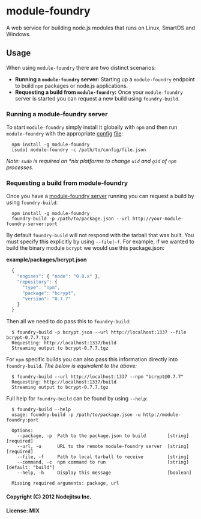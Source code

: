 # module-foundry

A web service for building node.js modules that runs on Linux, SmartOS and Windows.

## Usage

When using `module-foundry` there are two distinct scenarios:

* **Running a `module-foundry` server:** Starting up a `module-foundry` endpoint to build `npm` packages or node.js applications.
* **Requesting a build from `module-foundry`:** Once your `module-foundry` server is started you can request a new build using `foundry-build`.

### Running a module-foundry server

To start `module-foundry` simply install it globally with `npm` and then run `module-foundry` with the appropriate [config](/docs/config.md) [file](/config/config.sample.json):

```
  npm install -g module-foundry
  [sudo] module-foundry -c /path/to/config/file.json
```

_Note: `sudo` is required on *nix platforms to change `uid` and `gid` of `npm` processes._

### Requesting a build from module-foundry

Once you have a [module-foundry server](#running-a-module-foundry-server) running you can request a build by using `foundry-build`:

```
  npm install -g module-foundry
  foundry-build -p /path/to/package.json --url http://your-module-foundry-server:port
```

By default `foundry-build` will not respond with the tarball that was built. You must specify this explicitly by using `--file|-f`. For example, if we wanted to build the binary module `bcrypt` we would use this package.json:

**example/packages/bcrypt.json**
``` js
  {
    "engines": { "node": "0.8.x" },
    "repository": {
      "type": "npm",
      "package": "bcrypt",
      "version": "0.7.7"
    }
  }
```

Then all we need to do pass this to `foundry-build`:

```
  $ foundry-build -p bcrypt.json --url http://localhost:1337 --file bcrypt-0.7.7.tgz
  Requesting: http://localhost:1337/build
  Streaming output to bcrypt-0.7.7.tgz
```

For `npm` specific builds you can also pass this information directly into `foundry-build`. _The below is equivalent to the above:_

```
  $ foundry-build --url http://localhost:1337 --npm "bcrypt@0.7.7"
  Requesting: http://localhost:1337/build
  Streaming output to bcrypt-0.7.7.tgz
```

Full help for `foundry-build` can be found by using `--help`:

```
  $ foundry-build --help
  usage: foundry-build -p /path/to/package.json -u http://module-foundry:port

  Options:
    --package, -p  Path to the package.json to build        [string]  [required]
    --url, -u      URL to the remote module-foundry server  [string]  [required]
    --file, -f     Path to local tarball to receive         [string]
    --command, -c  npm command to run                       [string]  [default: "build"]
    --help, -h     Display this message                     [boolean]

  Missing required arguments: package, url
```

#### Copyright (C) 2012 Nodejitsu Inc.
#### License: MIX